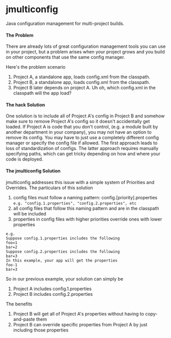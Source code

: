 # jmulticonfig
Java configuration management for multi-project builds.

#### The Problem
There are already lots of great configuration management tools you can use in your project, but a problem arises when your project grows and you build on other components that use the same config manager.

Here's the problem scenario
1. Project A, a standalone app, loads config.xml from the classpath. 
2. Project B, a standalone app, loads config.xml from the classpath.
3. Project B later depends on project A. Uh oh, which config.xml in the classpath will the app load?

#### The hack Solution
One solution is to include all of Project A's config in Project B and somehow make sure to remove Project A's config so it doesn't accidentally get loaded. If Project A is code that you don't control, (e.g. a module built by another department in your company), you may not have an option to remove its config. You may have to just use a completely different config manager or specify the config file if allowed. The first approach leads to loss of standardization of configs. The latter approach requires manually specifying paths, which can get tricky depending on how and where your code is deployed.

#### The jmulticonfig Solution
jmulticonfig addresses this issue with a simple system of Priorities and Overrides.
The particulars of this solution

1. config files must follow a naming pattern: config.[priority].properties
`e.g. "config.1.properties", "config.2.properties", etc`
2. all config files that follow this naming pattern and are in the classpath will be included
3. properties in config files with higher priorities override ones with lower properties
```
e.g.
Suppose config.1.properties includes the following
foo=1
bar=2
Suppose config.2.properties includes the following
bar=3
In this example, your app will get the properties
foo-1
bar=3
```

So in our previous example, your solution can simply be

1. Project A includes config.1.properties
2. Project B includes config.2.properties

The benefits

1. Project B will get all of Project A's properties without having to copy-and-paste them
2. Project B can override specific properties from Project A by just including those properties


